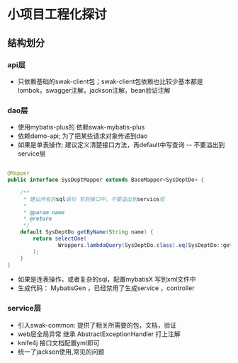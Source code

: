 # 小项目工程化探讨

## 结构划分

### api层

* 只依赖基础的swak-client包；swak-client包依赖也比较少基本都是lombok，swagger注解，jackson注解，bean验证注解

### dao层

* 使用mybatis-plus的 依赖swak-mybatis-plus
* 依赖demo-api; 为了把某些请求对象传递到dao
* 如果是单表操作; 建议定义清楚接口方法，再default中写查询 -- 不要溢出到service层

```java

@Mapper
public interface SysDeptMapper extends BaseMapper<SysDeptDo> {

    /**
     * 建议所有的sql语句 写到接口中，不要溢出到service层
     *
     * @param name
     * @return
     */
    default SysDeptDo getByName(String name) {
        return selectOne(
                Wrappers.lambdaQuery(SysDeptDo.class).eq(SysDeptDo::getName, name)
        );
    }
}
```

* 如果是连表操作，或者复杂的sql，配置mybatisX 写到xml文件中
* 生成代码： MybatisGen ，已经禁用了生成service ，controller

### service层

* 引入swak-common: 提供了相关所需要的包，文档，验证
* web层全局异常 继承 AbstractExceptionHandler 打上注解
* knife4j 接口文档配置yml即可
* 统一了jackson使用,常见的问题